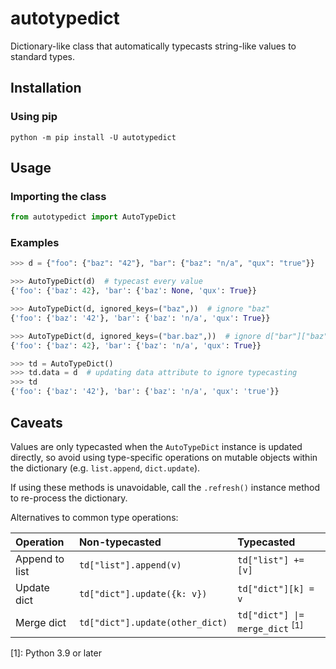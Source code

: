 # autotypedict

Dictionary-like class that automatically typecasts string-like values to standard types.

## Installation

### Using pip

```shell
python -m pip install -U autotypedict
```

## Usage

### Importing the class

```py
from autotypedict import AutoTypeDict
```

### Examples

```python
>>> d = {"foo": {"baz": "42"}, "bar": {"baz": "n/a", "qux": "true"}}

>>> AutoTypeDict(d)  # typecast every value
{'foo': {'baz': 42}, 'bar': {'baz': None, 'qux': True}}

>>> AutoTypeDict(d, ignored_keys=("baz",))  # ignore "baz"
{'foo': {'baz': '42'}, 'bar': {'baz': 'n/a', 'qux': True}}

>>> AutoTypeDict(d, ignored_keys=("bar.baz",))  # ignore d["bar"]["baz"]
{'foo': {'baz': 42}, 'bar': {'baz': 'n/a', 'qux': True}}

>>> td = AutoTypeDict()
>>> td.data = d  # updating data attribute to ignore typecasting
>>> td
{'foo': {'baz': '42'}, 'bar': {'baz': 'n/a', 'qux': 'true'}}
```

## Caveats

Values are only typecasted when the `AutoTypeDict` instance is updated directly, so avoid using type-specific operations on mutable objects within the dictionary (e.g. `list.append`, `dict.update`).

If using these methods is unavoidable, call the `.refresh()` instance method to re-process the dictionary.

Alternatives to common type operations:

Operation | Non-typecasted | Typecasted
:--- | :--- | :---
Append to list | `td["list"].append(v)` | `td["list"] += [v]`
Update dict | `td["dict"].update({k: v})` | `td["dict"][k] = v`
Merge dict | `td["dict"].update(other_dict)` | `td["dict"] \|= merge_dict` <sup>[1]</sup>

[1]: Python 3.9 or later
